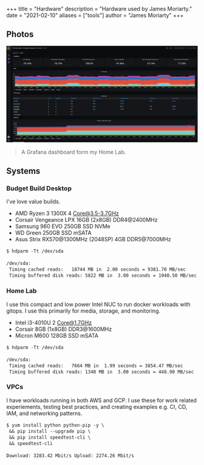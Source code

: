 +++
title = "Hardware"
description = "Hardware used by James Moriarty."
date = "2021-02-10"
aliases = ["tools"]
author = "James Moriarty"
+++

## Photos

[![Grafana cluster dashboard](/images/hardware/hardware-grafana.png)](/images/hardware/hardware-grafana.png)
> A Grafana dashboard form my Home Lab.

## Systems

### Budget Build Desktop

I've love value builds.

- AMD Ryzen 3 1300X 4 Core@3.5-3.7GHz
- Corsair Vengeance LPX 16GB (2x8GB) DDR4@2400MHz
- Samsung 960 EVO 250GB SSD NVMe
- WD Green 250GB SSD mSATA
- Asus Strix RX570@1300MHz (2048SP) 4GB DDR5@7000MHz

```
$ hdparm -Tt /dev/sda

/dev/sda:
 Timing cached reads:   18744 MB in  2.00 seconds = 9381.70 MB/sec
 Timing buffered disk reads: 5822 MB in  3.00 seconds = 1940.50 MB/sec
```

### Home Lab

I use this compact and low power Intel NUC to run docker workloads with gitops. I use this primarily for media, storage, and monitoring.

- Intel i3-4010U 2 Core@1.7GHz
- Corsair 8GB (1x8GB) DDR3@1600MHz
- Micron M600 128GB SSD mSATA

```
$ hdparm -Tt /dev/sda

/dev/sda:
 Timing cached reads:   7664 MB in  1.99 seconds = 3854.47 MB/sec
 Timing buffered disk reads: 1348 MB in  3.00 seconds = 448.90 MB/sec
```

### VPCs

I have workloads running in both AWS and GCP. I use these for work related experiements, testing best practices, and creating examples e.g. CI, CD, IAM, and networking patterns.

```
$ yum install python python-pip -y \
 && pip install --upgrade pip \
 && pip install speedtest-cli \
 && speedtest-cli

Download: 3283.42 Mbit/s Upload: 2274.26 Mbit/s
```
